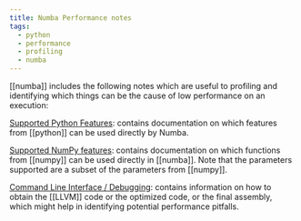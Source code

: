 ```yaml
---
title: Numba Performance notes
tags:
  - python
  - performance
  - profiling
  - numba
---
```

[[numba]] includes the following notes which are useful to profiling and identifying which things can be the cause of low performance on an execution:

[Supported Python Features](https://numba.readthedocs.io/en/stable/reference/pysupported.html): contains documentation on which features from [[python]] can be used directly by Numba.

[Supported NumPy features](https://numba.readthedocs.io/en/stable/reference/numpysupported.html): contains documentation on which functions from [[numpy]] can be used directly in [[numba]]. Note that the parameters supported are a subset of the parameters from [[numpy]].

[Command Line Interface / Debugging](https://numba.readthedocs.io/en/stable/user/cli.html#debugging): contains information on how to obtain the [[LLVM]] code or the optimized code, or the final assembly, which might help in identifying potential performance pitfalls.
